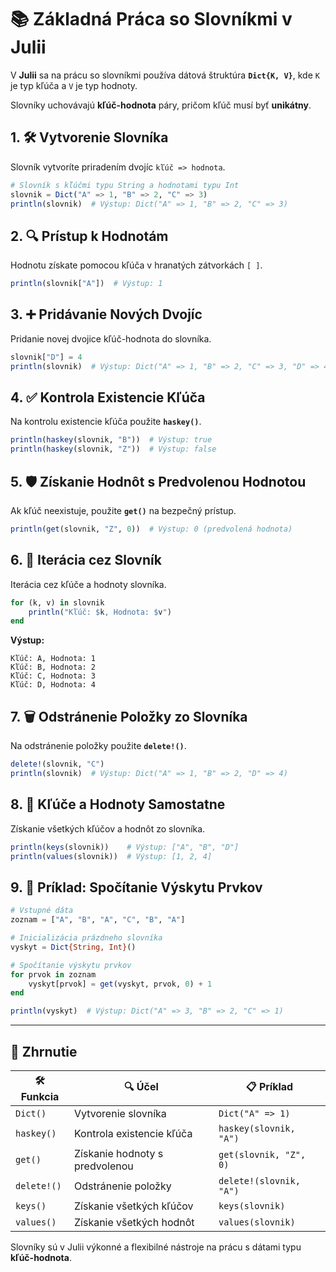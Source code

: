 
# 📚 Základná Práca so Slovníkmi v Julii

V **Julii** sa na prácu so slovníkmi používa dátová štruktúra **`Dict{K, V}`**, kde `K` je typ kľúča a `V` je typ hodnoty.

Slovníky uchovávajú **kľúč-hodnota** páry, pričom kľúč musí byť **unikátny**.

## 1. 🛠️ Vytvorenie Slovníka
Slovník vytvoríte priradením dvojíc `kľúč => hodnota`.

```julia
# Slovník s kľúčmi typu String a hodnotami typu Int
slovnik = Dict("A" => 1, "B" => 2, "C" => 3)
println(slovnik)  # Výstup: Dict("A" => 1, "B" => 2, "C" => 3)
```

## 2. 🔍 Prístup k Hodnotám
Hodnotu získate pomocou kľúča v hranatých zátvorkách `[ ]`.

```julia
println(slovnik["A"])  # Výstup: 1
```

## 3. ➕ Pridávanie Nových Dvojíc
Pridanie novej dvojice kľúč-hodnota do slovníka.

```julia
slovnik["D"] = 4
println(slovnik)  # Výstup: Dict("A" => 1, "B" => 2, "C" => 3, "D" => 4)
```

## 4. ✅ Kontrola Existencie Kľúča
Na kontrolu existencie kľúča použite **`haskey()`**.

```julia
println(haskey(slovnik, "B"))  # Výstup: true
println(haskey(slovnik, "Z"))  # Výstup: false
```

## 5. 🛡️ Získanie Hodnôt s Predvolenou Hodnotou
Ak kľúč neexistuje, použite **`get()`** na bezpečný prístup.

```julia
println(get(slovnik, "Z", 0))  # Výstup: 0 (predvolená hodnota)
```

## 6. 🔄 Iterácia cez Slovník
Iterácia cez kľúče a hodnoty slovníka.

```julia
for (k, v) in slovnik
    println("Kľúč: $k, Hodnota: $v")
end
```

**Výstup:**
```
Kľúč: A, Hodnota: 1
Kľúč: B, Hodnota: 2
Kľúč: C, Hodnota: 3
Kľúč: D, Hodnota: 4
```

## 7. 🗑️ Odstránenie Položky zo Slovníka
Na odstránenie položky použite **`delete!()`**.

```julia
delete!(slovnik, "C")
println(slovnik)  # Výstup: Dict("A" => 1, "B" => 2, "D" => 4)
```

## 8. 🔑 Kľúče a Hodnoty Samostatne
Získanie všetkých kľúčov a hodnôt zo slovníka.

```julia
println(keys(slovnik))    # Výstup: ["A", "B", "D"]
println(values(slovnik))  # Výstup: [1, 2, 4]
```

## 9. 🧮 Príklad: Spočítanie Výskytu Prvkov
```julia
# Vstupné dáta
zoznam = ["A", "B", "A", "C", "B", "A"]

# Inicializácia prázdneho slovníka
vyskyt = Dict{String, Int}()

# Spočítanie výskytu prvkov
for prvok in zoznam
    vyskyt[prvok] = get(vyskyt, prvok, 0) + 1
end

println(vyskyt)  # Výstup: Dict("A" => 3, "B" => 2, "C" => 1)
```

---

## 🎯 Zhrnutie
| 🛠️ **Funkcia**      | 🔍 **Účel**                          | 📋 **Príklad**            |
|---------------------|-------------------------------------|--------------------------|
| `Dict()`            | Vytvorenie slovníka                | `Dict("A" => 1)`         |
| `haskey()`          | Kontrola existencie kľúča          | `haskey(slovnik, "A")`   |
| `get()`             | Získanie hodnoty s predvolenou     | `get(slovnik, "Z", 0)`   |
| `delete!()`         | Odstránenie položky                | `delete!(slovnik, "A")`  |
| `keys()`            | Získanie všetkých kľúčov           | `keys(slovnik)`          |
| `values()`          | Získanie všetkých hodnôt           | `values(slovnik)`        |

Slovníky sú v Julii výkonné a flexibilné nástroje na prácu s dátami typu **kľúč-hodnota**.
